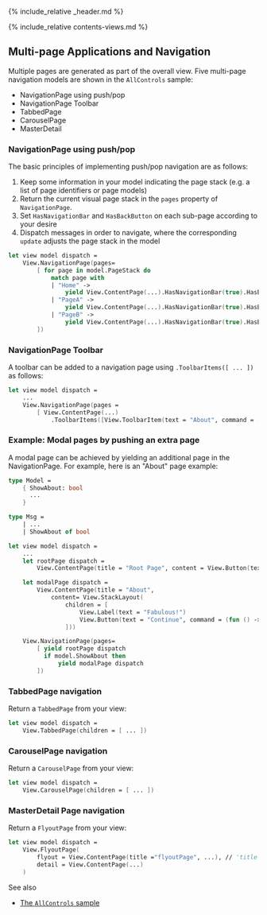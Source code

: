 {% include_relative _header.md %}

{% include_relative contents-views.md %}

Multi-page Applications and Navigation
-------

Multiple pages are generated as part of the overall view. Five multi-page navigation models are shown in the `AllControls` sample:

* NavigationPage using push/pop
* NavigationPage Toolbar
* TabbedPage
* CarouselPage
* MasterDetail

### NavigationPage using push/pop

The basic principles of implementing push/pop navigation are as follows:

1. Keep some information in your model indicating the page stack (e.g. a list of page identifiers or page models)
2. Return the current visual page stack in the `pages` property of `NavigationPage`.
3. Set `HasNavigationBar` and `HasBackButton` on each sub-page according to your desire
4. Dispatch messages in order to navigate, where the corresponding `update` adjusts the page stack in the model

```fsharp
let view model dispatch =
    View.NavigationPage(pages=
        [ for page in model.PageStack do
            match page with
            | "Home" ->
                yield View.ContentPage(...).HasNavigationBar(true).HasBackButton(true)
            | "PageA" ->
                yield View.ContentPage(...).HasNavigationBar(true).HasBackButton(true)
            | "PageB" ->
                yield View.ContentPage(...).HasNavigationBar(true).HasBackButton(true)
        ])
```

### NavigationPage Toolbar

A toolbar can be added to a navigation page using `.ToolbarItems([ ... ])` as follows:

```fsharp
let view model dispatch =
    ...
    View.NavigationPage(pages =
        [ View.ContentPage(...)
            .ToolbarItems([View.ToolbarItem(text = "About", command = (fun () -> dispatch (ShowAbout true))) ] )
```

### Example: Modal pages by pushing an extra page

A modal page can be achieved by yielding an additional page in the NavigationPage. For example, here is an "About" page example:

```fsharp
type Model =
    { ShowAbout: bool
      ...
    }

type Msg =
    | ...
    | ShowAbout of bool

let view model dispatch =
    ...
    let rootPage dispatch =
        View.ContentPage(title = "Root Page", content = View.Button(text = "About", command = (fun () -> dispatch (ShowAbout true))))

    let modalPage dispatch =
        View.ContentPage(title = "About",
            content= View.StackLayout(
                children = [
                    View.Label(text = "Fabulous!")
                    View.Button(text = "Continue", command = (fun () -> dispatch (ShowAbout false) ))
                ]))

    View.NavigationPage(pages=
        [ yield rootPage dispatch
          if model.ShowAbout then
              yield modalPage dispatch
        ])
```

### TabbedPage navigation

Return a `TabbedPage` from your view:

```fsharp
let view model dispatch =
    View.TabbedPage(children = [ ... ])
```

### CarouselPage navigation

Return a `CarouselPage` from your view:

```fsharp
let view model dispatch =
    View.CarouselPage(children = [ ... ])
```

### MasterDetail Page navigation

Return a `FlyoutPage` from your view:

```fsharp
let view model dispatch =
    View.FlyoutPage(
        flyout = View.ContentPage(title ="flyoutPage", ...), // 'title' is needed for the flyout page
        detail = View.ContentPage(...)        
    )
```

See also

* [The `AllControls` sample](https://github.com/fsprojects/Fabulous/blob/master/Fabulous.XamarinForms/samples/AllControls/AllControls/AllControls.fs)
